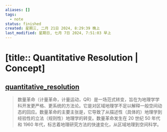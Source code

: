 ```yaml
---
aliases: []
tags:
  - note
status: finished
created: 星期三, 二月 21日 2024, 8:29:39 晚上
last_modified: 星期日, 七月 7日 2024, 7:51:03 早上
---
```


# [title:: Quantitative Resolution | Concept]

## [quantitative_resolution](quantitative_resolution.md)

> 数量革命（计量革命，计量运动，QR）是一场范式转变，旨在为地理学学科开发更严格、更系统的方法论。它是对区域地理学不足以解释一般空间动态的回应。数量革命的主要主张是，它导致了从描述性（具体的）地理学到经验性的立法（规则性）地理学的转变。数量革命发生在 20 世纪 50 年代和 1960 年代，标志着地理研究方法的快速变化，从区域地理到空间科学。
